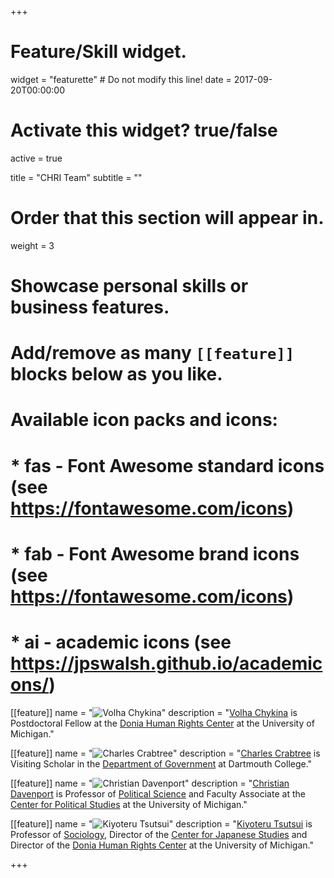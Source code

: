 +++
# Feature/Skill widget.
widget = "featurette"  # Do not modify this line!
date = 2017-09-20T00:00:00

# Activate this widget? true/false
active = true

title = "CHRI Team"
subtitle = ""

# Order that this section will appear in.
weight = 3

# Showcase personal skills or business features.
# 
# Add/remove as many `[[feature]]` blocks below as you like.
# 
# Available icon packs and icons:
# * fas - Font Awesome standard icons (see https://fontawesome.com/icons)
# * fab - Font Awesome brand icons (see https://fontawesome.com/icons)
# * ai - academic icons (see https://jpswalsh.github.io/academicons/)

[[feature]]
  name = "![Volha Chykina](https://hopeful-meninsky-348e1c.netlify.com/img/team/chykina.jpg)"
  description = "[Volha Chykina](http://volhachykina.org) is Postdoctoral Fellow at the [Donia Human Rights Center](https://ii.umich.edu/humanrights) at the University of Michigan."

[[feature]]
  name = "![Charles Crabtree](https://hopeful-meninsky-348e1c.netlify.com/img/team/crabtree.png)"
  description = "[Charles Crabtree](http://charlescrabtree.com/) is Visiting Scholar in the [Department of Government](https://govt.dartmouth.edu/) at Dartmouth College."

[[feature]]
  name = "![Christian Davenport](https://hopeful-meninsky-348e1c.netlify.com/img/team/davenport.png)"
  description = "[Christian Davenport](https://christiandavenportphd.weebly.com/) is Professor of [Political Science](https://lsa.umich.edu/polisci) and Faculty Associate at the [Center for Political Studies](https://www.isr.umich.edu/cps/) at the University of Michigan."

[[feature]]
  name = "![Kiyoteru Tsutsui](https://hopeful-meninsky-348e1c.netlify.com/img/team/tsutsui_2.png)"
  description = "[Kiyoteru Tsutsui](https://lsa.umich.edu/soc/people/faculty/tsutsui.html) is Professor of [Sociology](https://lsa.umich.edu/soc/), Director of the [Center for Japanese Studies](https://ii.umich.edu/cjs) and Director of the [Donia Human Rights Center](https://ii.umich.edu/humanrights) at the University of Michigan."

+++
